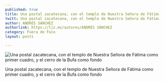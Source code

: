 ```yaml
---
published: true
title: Una postal zacatecana, con el templo de Nuestra Señora de Fátima como primer cuadro, y el cerro de la Bufa como fondo
twitt: Una postal zacatecana, con el templo de Nuestra Señora de Fátima como primer cuadro, y el cerro de la Bufa como fondo
author: ANDRÉS SÁNCHEZ
authorlink: https://ljz.mx/autores/ANDRÉS SÁNCHEZ
category: Fuera de Foco
layout: posts

---
```


![Una postal zacatecana, con el templo de Nuestra Señora de Fátima como primer cuadro, y el cerro de la Bufa como fondo](http://i.imgur.com/1XOjjUIm.jpg)

Una postal zacatecana, con el templo de Nuestra Señora de Fátima como primer cuadro, y el cerro de la Bufa como fondo
